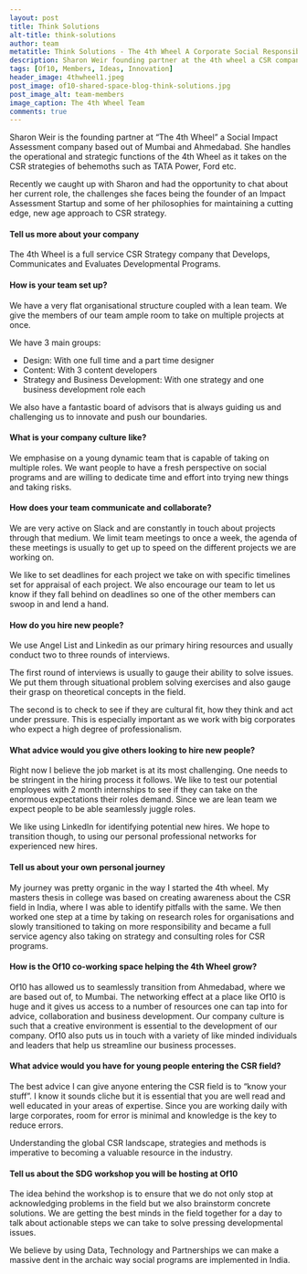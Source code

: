 ```yaml
---
layout: post
title: Think Solutions
alt-title: think-solutions
author: team
metatitle: Think Solutions - The 4th Wheel A Corporate Social Responsibility Company
description: Sharon Weir founding partner at the 4th wheel a CSR company in Mumbai & Ahmedabad. The 4th Wheel is focused on design, content, strategy & business development.
tags: [Of10, Members, Ideas, Innovation]
header_image: 4thwheel1.jpeg
post_image: of10-shared-space-blog-think-solutions.jpg
post_image_alt: team-members
image_caption: The 4th Wheel Team
comments: true
---
```


Sharon Weir is the founding partner at “The 4th Wheel” a Social Impact Assessment company based out of Mumbai and Ahmedabad. She handles the operational and strategic functions of the 4th Wheel as it takes on the CSR strategies of behemoths such as TATA Power, Ford etc.

Recently we caught up with Sharon and had the opportunity to chat about her current role, the challenges she faces being the founder of an Impact Assessment Startup and some of her philosophies for maintaining a cutting edge, new age approach to CSR strategy.

#### Tell us more about your company

The 4th Wheel is a full service CSR Strategy company that Develops, Communicates and Evaluates Developmental Programs.

#### How is your team set up?

We have a very flat organisational structure coupled with a lean team. We give the members of our team ample room to take on multiple projects at once.

We have 3 main groups:

-  Design: With one full time and a part time designer <br/>
-  Content: With 3 content developers
-  Strategy and Business Development: With one strategy and one business development role each

We also have a fantastic board of advisors that is always guiding us and challenging us to innovate and push our boundaries.

#### What is your company culture like?
We emphasise on a young dynamic team that is capable of taking on multiple roles. We want people to have a fresh perspective on social programs and are willing to dedicate time and effort into trying new things and taking risks.

#### How does your team communicate and collaborate?
We are very active on Slack and are constantly in touch about projects through that medium. We limit team meetings to once a week, the agenda of these meetings is usually to get up to speed on the different projects we are working on.

We like to set deadlines for each project we take on with specific timelines set for appraisal of each project. We also encourage our team to let us know if they fall behind on deadlines so one of the other members can swoop in and lend a hand.

#### How do you hire new people?
We use Angel List and Linkedin as our primary hiring resources and usually conduct two to three rounds of interviews.

The first round of interviews is usually to gauge their ability to solve issues. We put them through situational problem solving exercises and also gauge their grasp on theoretical concepts in the field.

The second is to check to see if they are cultural fit, how they think and act under pressure. This is especially important as we work with big corporates who expect a high degree of professionalism.

#### What advice would you give others looking to hire new people?
Right now I believe the job market is at its most challenging. One needs to be stringent in the hiring process it follows. We like to test our potential employees with 2 month internships to see if they can take on the enormous expectations their roles demand. Since we are lean team we expect people to be able seamlessly juggle roles.

We like using LinkedIn for identifying potential new hires. We hope to transition though, to using our personal professional networks for experienced new hires.

#### Tell us about your own personal journey
My journey was pretty organic in the way I started the 4th wheel. My masters thesis in college was based on creating awareness about the CSR field in India, where I was able to identify pitfalls with the same.
We then worked one step at a time by taking on research roles for organisations and slowly transitioned to taking on more responsibility and became a full service agency also taking on strategy and consulting roles for CSR programs.

#### How is the Of10 co-working space helping the 4th Wheel grow?
Of10 has allowed us to seamlessly transition from Ahmedabad, where we are based out of, to Mumbai. The networking effect at a place like Of10 is huge and it gives us access to a number of resources one can tap into for advice, collaboration and business development.
Our company culture is such that a creative environment is essential to the development of our company.
Of10 also puts us in touch with a variety of like minded individuals and leaders that help us streamline our business processes.

#### What advice would you have for young people entering the CSR field?
The best advice I can give anyone entering the CSR field is to “know your stuff”. I know it sounds cliche but it is essential that you are well read and well educated in your areas of expertise. Since you are working daily with large corporates, room for error is minimal and knowledge is the key to reduce errors.

Understanding the global CSR landscape, strategies and methods is imperative to becoming a valuable resource in the industry.

#### Tell us about the SDG workshop you will be hosting at Of10
The idea behind the workshop is to ensure that we do not only stop at acknowledging problems in the field but we also brainstorm concrete solutions. We are getting the best minds in the field together for a day to talk about actionable steps we can take to solve pressing developmental issues.

We believe by using Data, Technology and Partnerships we can make a massive dent in the archaic way social programs are implemented in India.
